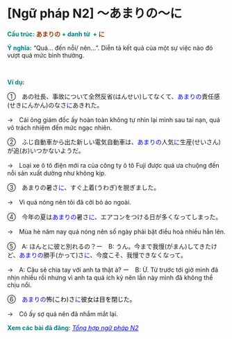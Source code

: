 # [Ngữ pháp N2] 〜あまりの〜に
<div class="entry-content">
<p><span style="color: #008080;"><strong>Cấu trúc: <span style="color: #993300;">あまりの </span>+ danh từ  + <span style="color: #993300;">に</span></strong></span></p>
<p><span style="color: #008080;"><strong>Ý nghĩa:</strong></span> “Quá… đến nỗi/ nên…”. Diễn tả kết quả của một sự việc nào đó vượt quá mức bình thường.</p>
<p><!-- inside_article4_japanese_responsive --><br/>
<ins class="adsbygoogle adslot_1" data-ad-client="ca-pub-2233580070484357" data-ad-slot="4413057825" style="display: inline-block;"></ins><br/>
<script>// <![CDATA[ (adsbygoogle = window.adsbygoogle || []).push({}); // ]]&gt;</script></p>
<p><strong><span style="color: #008080;">Ví dụ:</span></strong></p>
<p>①　あの社長、事故について全然反省(はんせい)してなくて、<span style="color: #0000ff;">あまりの</span>責任感(せきにんかん)のなさ<span style="color: #0000ff;">に</span>あきれた。</p>
<p>→　Cái ông giám đốc ấy hoàn toàn không tự nhìn lại mình sau tai nạn, quá vô trách nhiệm đến mức ngạc nhiên.</p>
<p>②　ふじ自動車から出た新しい電気自動車は、<span style="color: #0000ff;">あまりの</span>人気<span style="color: #0000ff;">に</span>生産(せいさん)が追(お)いつかないようだ。</p>
<p>→　Loại xe ô tô điện mới ra của công ty ô tô Fuji được quá ưa chuộng đến nỗi sản xuất dường như không kịp.</p>
<p>③　あまりの暑さ<span style="color: #0000ff;">に</span>、すぐ上着(うわぎ)を脱ぎました。</p>
<p>→　Vì quá nóng nên tôi đã cởi bỏ áo ngoài.</p>
<p>④　今年の夏は<span style="color: #0000ff;">あまりの</span>暑さ<span style="color: #0000ff;">に</span>、エアコンをつける日が多くなってしまった。</p>
<p>→　Mùa hè năm nay quá nóng nên số ngày phải bật điều hoà nhiều hẳn lên.</p>
<p>⑤　A: ほんとに彼と別れるの？ー　B: うん。今まで我慢(がまん)してきたけど、<span style="color: #0000ff;">あまりの</span>勝手(かって)さ<span style="color: #0000ff;">に</span>、今度こそ、我慢できなくなって。</p>
<p>→　A: Cậu sẽ chia tay với anh ta thật à? ー　B: Ừ. Từ trước tới giờ mình đã nhịn nhiều rồi nhưng vì anh ta quá ích kỷ nên lần này mình đã không thể chịu nổi.</p>
<p>⑥　<span style="color: #000000;"><span style="color: #0000ff;">あまりの</span>怖(こわ)さ<span style="color: #0000ff;">に</span>彼女は目を閉じた。</span></p>
<p>→　Cô ấy sợ quá nên đã nhắm mắt lại.</p>
<p><strong><span style="color: #008080;">Xem các bài đã đăng</span></strong>: <span style="color: #0000ff;"><em><a href="https://bikae.net/ngu-phap/tong-hop-ngu-phap-n2/" style="color: #0000ff;" target="_blank">Tổng hợp ngữ pháp N2</a></em></span></p>

</div>